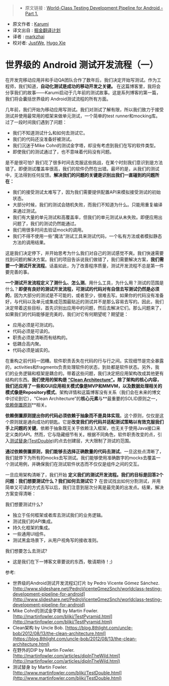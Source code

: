 > * 原文链接 : [World-Class Testing Development Pipeline for Android - Part 1.](http://blog.karumi.com/world-class-testing-development-pipeline-for-android/)
* 原文作者 : [Karumi](hello@karumi.com)
* 译文出自 : [掘金翻译计划](https://github.com/xitu/gold-miner)
* 译者 : [markzhai](https://github.com/markzhai)
* 校对者: [JustWe](https://github.com/lfkdsk), [Hugo Xie](https://github.com/xcc3641)

# 世界级的 Android 测试开发流程（一）

在开发完移动应用并和手动QA团队合作了数年后，我们决定开始写测试。作为工程师，我们知道，**自动化测试是成功的移动开发之关键。** 在这篇博客里，我将会分享我们的故事——Karumi启动于几年前的测试故事。这是系列博客的第一篇，我们将会囊括世界级的 Android测试流程的所有方面。

几年前，我们开始为移动应用写测试。我们对测试了解有限，所以我们致力于接受测试并使用最常用的框架来做单元测试，一个简单的test runner和mocking库。过了一段时间我们遇到了问题：

- 我们不知道测试什么和如何去测试它。
- 我们的代码还没准备好被测试。
- 我们沉迷于Mike Cohn的测试金字塔，却没有考虑到我们在写的软件类型。
- 即使我们的测试通过了，也不意味着代码没有问题。

是不是很可怕? 我们花了很多时间去克服这些挑战，在某个时刻我们意识到是方法错了。即便测试覆盖率很高，我们的软件仍然在出错。最坏的是，从我们的测试中，无法得到任何反馈。**解决我们的问题的关键是识别出我们一直碰到的问题所在：**

- 我们的接受测试太难写了，因为我们需要提供配置API来模拟接受测试的初始状态。
- 大部分时候，我们的测试会随机失败，而我们不知道为什么。只能用重复编译来通过测试。
- 我们有大量的单元测试和高覆盖率，但我们的单元测试从未失败。即便应用出问题了，我们的测试仍然能通过。
- 我们用很多时间去验证mock的调用。
- 我们不得不使用一些“魔法”测试工具来测试代码，一个私有方法或者模拟静态方法的调用结果。

这是我们决定停下，并开始思考为什么我们对自己的测试感觉不爽。我们快速需要找到问题的解决方案。我们的项目告诉说我们做错了，我们需要解决方案，**我们需要一个测试开发流程**。话虽如此，为了改善程序质量，测试开发流程不总是第一件要完善的事。

**一个测试开发流程定义了测什么、怎么测**。用什么工具，为什么用？测试的范围是什么？**即便有良好的测试开发流程，可测试的代码对有自信去写测试仍然是必须的**，因为大部分的测试是不可能的，或者至少，很难去写。如果你的代码没有准备好，与代码以及单元或集成范围最贴近的测试并不是那么容易去写的。因此，我们决定带着这些目标，首先识别出应用中的问题，然后去解决它们。那么问题来了，如果我们的代码能够是完美的，我们对它有何期望呢？期望是：

- 应用必须是可测试的。
- 代码必须是可读的。
- 职责必须是清晰而有结构的。
- 低耦合高内聚。
- 代码必须是诚实的。

在重构之前代码一团糟。软件职责丢失在代码的行与行之间。实现细节是完全暴露的，activities和fragments负责处理软件的状态，到处都是软件状态。另外，我们的业务逻辑和框架是耦合的。带着这些问题，我们决定把应用架构改成其他更有结构的东西。**我们使用的架构是 [“Clean Architecture”](https://blog.8thlight.com/uncle-bob/2012/08/13/the-clean-architecture.html)。除了架构的核心内容，我们还应用了一些和GUI应用相关模式像是MVP和MMVM，以及数据处理相关的模式像是Repository模式**。架构详情和这篇博客没有关系（我们会在未来的博文中讨论到它），“Clean Architecture”的**核心元素**与**最重要的SOLID原则之一，[依赖倒置原则](http://martinfowler.com/articles/dipInTheWild.html)**相关。

**依赖倒置原则提出你的代码必须依赖于抽象而不是具体实现**。这个原则，仅仅是这个原则就是通向成功的钥匙。它是**改变我们的代码并适配测试策略以有效克服我们手上问题的关键**。依赖于抽象既无关于依赖注入框架，也无关于使用Java接口来定义类的API。然而，它与隐藏细节有关。根据不同角色，软件职责改变的点，引入[测试替身(TestDouble)](http://www.martinfowler.com/bliki/TestDouble.html)的点去创建层，大大限制了测试的范围。

**通过依赖倒置原则，我们能够去选择正确数量的代码去测试**。一旦这些点清晰了，我们就停下为所有的mocks去写测试。我们能够使用准确数字的mocks去覆盖一个测试用例，并确保我们在测试软件状态而不仅仅是组件之间的交互。

一旦应用架构清晰了，我们开始 **定义我们的测试开发流程。我们的目标是回答2个问题：我们想要测试什么？我们如何去测试它？** 在尝试找出如何分割测试，并用简单又可读的方式去写以后，我们注意到层次分离是最完美的出发点。结果，解决方案变得清晰：

我们想要测试什么?

- 独立于任何框架或者库去测试我们的业务逻辑。
- 测试我们的API集成。
- 持久化框架的集成。
- 一些通用UI组件。
- 测试黑盒场景下，从用户视角写的接收准则。

我们想要怎么去测试?

- 这是我们在下一博客文章要说的东西，敬请期待！;)

参考:

- 世界级的Android测试开发流程幻灯片 by Pedro Vicente Gómez Sánchez. [http://www.slideshare.net/PedroVicenteGmezSnch/worldclass-testing-development-pipeline-for-android](http://www.slideshare.net/PedroVicenteGmezSnch/worldclass-testing-development-pipeline-for-android)
- Mike Cohn的测试金字塔 by Martin Fowler. [http://martinfowler.com/bliki/TestPyramid.html](http://martinfowler.com/bliki/TestPyramid.html)
- Clean架构 by Uncle Bob. [https://blog.8thlight.com/uncle-bob/2012/08/13/the-clean-architecture.html](https://blog.8thlight.com/uncle-bob/2012/08/13/the-clean-architecture.html)
- 在野外的DIP by Martin Fowler.[http://martinfowler.com/articles/dipInTheWild.html](http://martinfowler.com/articles/dipInTheWild.html)
- 测试替身 by Martin Fowler. [http://www.martinfowler.com/bliki/TestDouble.html](http://www.martinfowler.com/bliki/TestDouble.html)

